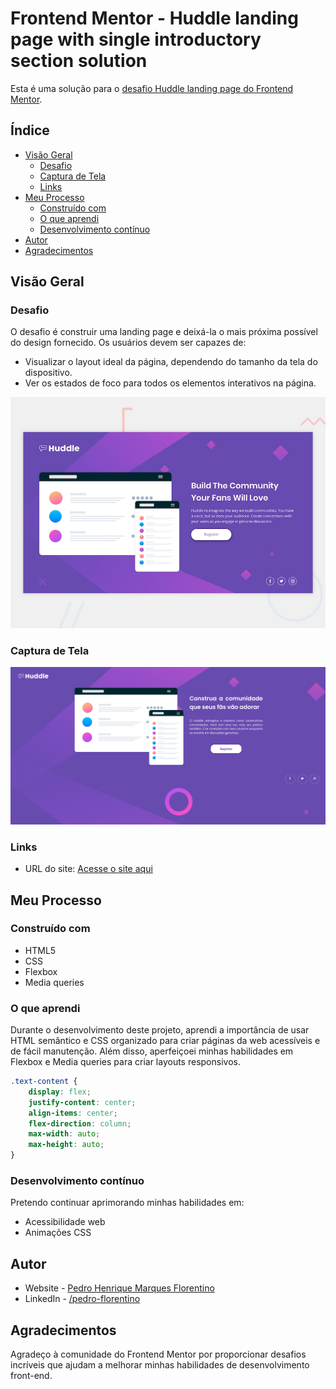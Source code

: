 # Frontend Mentor - Huddle landing page with single introductory section solution

Esta é uma solução para o [desafio Huddle landing page do Frontend Mentor](https://www.frontendmentor.io/challenges/huddle-landing-page-with-a-single-introductory-section-B_2Wvxgi0).

## Índice

- [Visão Geral](#visão-geral)
  - [Desafio](#desafio)
  - [Captura de Tela](#captura-de-tela)
  - [Links](#links)
- [Meu Processo](#meu-processo)
  - [Construído com](#construído-com)
  - [O que aprendi](#o-que-aprendi)
  - [Desenvolvimento contínuo](#desenvolvimento-contínuo)
- [Autor](#autor)
- [Agradecimentos](#agradecimentos)

## Visão Geral

### Desafio

O desafio é construir uma landing page e deixá-la o mais próxima possível do design fornecido. Os usuários devem ser capazes de:

- Visualizar o layout ideal da página, dependendo do tamanho da tela do dispositivo.
- Ver os estados de foco para todos os elementos interativos na página.

![Design preview for the Huddle landing page with single introductory section](./design/desktop-preview.jpg)

### Captura de Tela

![Captura de Tela](./images/screenshot.png)

### Links

- URL do site: [Acesse o site aqui](https://pedro-florentino.github.io/huddle-landing-page-with-single-introductory-section-master/)

## Meu Processo

### Construído com

- HTML5
- CSS
- Flexbox
- Media queries

### O que aprendi

Durante o desenvolvimento deste projeto, aprendi a importância de usar HTML semântico e CSS organizado para criar páginas da web acessíveis e de fácil manutenção. Além disso, aperfeiçoei minhas habilidades em Flexbox e Media queries para criar layouts responsivos.

```css
.text-content {
    display: flex;
    justify-content: center;
    align-items: center;
    flex-direction: column;
    max-width: auto;
    max-height: auto;
}
```

### Desenvolvimento contínuo

Pretendo continuar aprimorando minhas habilidades em:
- Acessibilidade web
- Animações CSS

## Autor

- Website - [Pedro Henrique Marques Florentino](https://github.com/pedro-florentino)
- LinkedIn - [/pedro-florentino](https://www.linkedin.com/in/pedro-henrique-marques-florentino/)

## Agradecimentos

Agradeço à comunidade do Frontend Mentor por proporcionar desafios incríveis que ajudam a melhorar minhas habilidades de desenvolvimento front-end.
